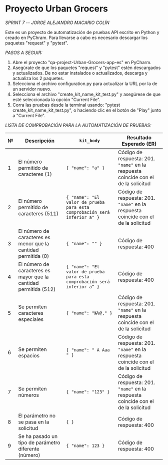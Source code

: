 # Proyecto Urban Grocers

*SPRINT 7 -- JORGE ALEJANDRO MACARIO COLÍN*

Este es un proyecto de automatización de pruebas API escrito en Python y creado en PyChram. Para llevarse a cabo es necesario descargar los paquetes "request" y "pytest".


*PASOS A SEGUIR:*

1. Abre el proyecto "qa-project-Urban-Grocers-app-es" en PyCharm.
2. Asegúrate de que los paquetes "request" y "pytest" estén descargados y actualizados. De no estar instalados o actualizados, descarga y actualiza los 2 paquetes. 
3. Selecciona el archivo configuration.py para actualizar la URL por la de un servidor nuevo. 
4. Selecciona el archivo "create_kit_name_kit_test.py" y asegúrese de que esté seleccionada la opción "Current File". 
5. Corra las pruebas desde la terminal usando: "pytest create_kit_name_kit_test.py", o haciendo clic en el botón de "Play" junto a "Current File".

*LISTA DE COMPROBACIÓN PARA LA AUTOMATIZACIÓN DE PRUEBAS:*

| № | Descripción                                                      | `kit_body`                                                                | Resultado Esperado (ER)                                                            |
| - | ---------------------------------------------------------------- | ------------------------------------------------------------------------- | ---------------------------------------------------------------------------------- |
| 1 | El número permitido de caracteres (1)                            | `{ "name": "a" }`                                                         | Código de respuesta: 201. `"name"` en la respuesta coincide con el de la solicitud |
| 2 | El número permitido de caracteres (511)                          | `{ "name": "El valor de prueba para esta comprobación será inferior a" }` | Código de respuesta: 201. `"name"` en la respuesta coincide con el de la solicitud |
| 3 | El número de caracteres es menor que la cantidad permitida (0)   | `{ "name": "" }`                                                          | Código de respuesta: 400                                                           |
| 4 | El número de caracteres es mayor que la cantidad permitida (512) | `{ "name": "El valor de prueba para esta comprobación será inferior a” }` | Código de respuesta: 400                                                           |
| 5 | Se permiten caracteres especiales                                | `{ "name": "№%@," }`                                                      | Código de respuesta: 201. `"name"` en la respuesta coincide con el de la solicitud |
| 6 | Se permiten espacios                                             | `{ "name": " A Aaa " }`                                                   | Código de respuesta: 201. `"name"` en la respuesta coincide con el de la solicitud |
| 7 | Se permiten números                                              | `{ "name": "123" }`                                                       | Código de respuesta: 201. `"name"` en la respuesta coincide con el de la solicitud |
| 8 | El parámetro no se pasa en la solicitud                          | `{ }`                                                                     | Código de respuesta: 400                                                           |
| 9 | Se ha pasado un tipo de parámetro diferente (número)             | `{ "name": 123 }`                                                         | Código de respuesta: 400                                                           |




